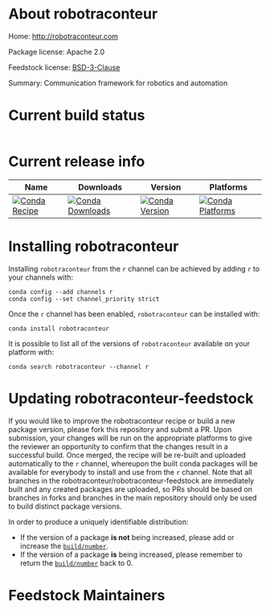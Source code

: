 About robotraconteur
====================

Home: http://robotraconteur.com

Package license: Apache 2.0

Feedstock license: [BSD-3-Clause](https://github.com/robotraconteur/robotraconteur-feedstock/blob/master/LICENSE.txt)

Summary: Communication framework for robotics and automation

Current build status
====================


<table>
</table>

Current release info
====================

| Name | Downloads | Version | Platforms |
| --- | --- | --- | --- |
| [![Conda Recipe](https://img.shields.io/badge/recipe-robotraconteur-green.svg)](https://anaconda.org/r/robotraconteur) | [![Conda Downloads](https://img.shields.io/conda/dn/r/robotraconteur.svg)](https://anaconda.org/r/robotraconteur) | [![Conda Version](https://img.shields.io/conda/vn/r/robotraconteur.svg)](https://anaconda.org/r/robotraconteur) | [![Conda Platforms](https://img.shields.io/conda/pn/r/robotraconteur.svg)](https://anaconda.org/r/robotraconteur) |

Installing robotraconteur
=========================

Installing `robotraconteur` from the `r` channel can be achieved by adding `r` to your channels with:

```
conda config --add channels r
conda config --set channel_priority strict
```

Once the `r` channel has been enabled, `robotraconteur` can be installed with:

```
conda install robotraconteur
```

It is possible to list all of the versions of `robotraconteur` available on your platform with:

```
conda search robotraconteur --channel r
```




Updating robotraconteur-feedstock
=================================

If you would like to improve the robotraconteur recipe or build a new
package version, please fork this repository and submit a PR. Upon submission,
your changes will be run on the appropriate platforms to give the reviewer an
opportunity to confirm that the changes result in a successful build. Once
merged, the recipe will be re-built and uploaded automatically to the
`r` channel, whereupon the built conda packages will be available for
everybody to install and use from the `r` channel.
Note that all branches in the robotraconteur/robotraconteur-feedstock are
immediately built and any created packages are uploaded, so PRs should be based
on branches in forks and branches in the main repository should only be used to
build distinct package versions.

In order to produce a uniquely identifiable distribution:
 * If the version of a package **is not** being increased, please add or increase
   the [``build/number``](https://docs.conda.io/projects/conda-build/en/latest/resources/define-metadata.html#build-number-and-string).
 * If the version of a package **is** being increased, please remember to return
   the [``build/number``](https://docs.conda.io/projects/conda-build/en/latest/resources/define-metadata.html#build-number-and-string)
   back to 0.

Feedstock Maintainers
=====================


